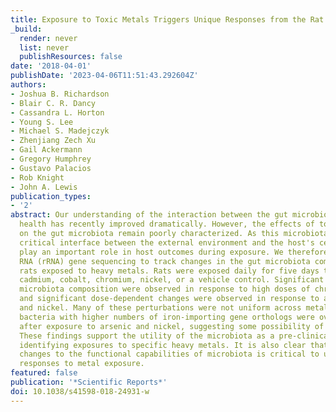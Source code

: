 ```yaml
---
title: Exposure to Toxic Metals Triggers Unique Responses from the Rat Gut Microbiota
_build:
  render: never
  list: never
  publishResources: false
date: '2018-04-01'
publishDate: '2023-04-06T11:51:43.292604Z'
authors:
- Joshua B. Richardson
- Blair C. R. Dancy
- Cassandra L. Horton
- Young S. Lee
- Michael S. Madejczyk
- Zhenjiang Zech Xu
- Gail Ackermann
- Gregory Humphrey
- Gustavo Palacios
- Rob Knight
- John A. Lewis
publication_types:
- '2'
abstract: Our understanding of the interaction between the gut microbiota and host
  health has recently improved dramatically. However, the effects of toxic metal exposure
  on the gut microbiota remain poorly characterized. As this microbiota creates a
  critical interface between the external environment and the host's cells, it may
  play an important role in host outcomes during exposure. We therefore used 16S ribosomal
  RNA (rRNA) gene sequencing to track changes in the gut microbiota composition of
  rats exposed to heavy metals. Rats were exposed daily for five days to arsenic,
  cadmium, cobalt, chromium, nickel, or a vehicle control. Significant changes to
  microbiota composition were observed in response to high doses of chromium and cobalt,
  and significant dose-dependent changes were observed in response to arsenic, cadmium
  and nickel. Many of these perturbations were not uniform across metals. However,
  bacteria with higher numbers of iron-importing gene orthologs were overly represented
  after exposure to arsenic and nickel, suggesting some possibility of a shared response.
  These findings support the utility of the microbiota as a pre-clinical tool for
  identifying exposures to specific heavy metals. It is also clear that characterizing
  changes to the functional capabilities of microbiota is critical to understanding
  responses to metal exposure.
featured: false
publication: '*Scientific Reports*'
doi: 10.1038/s41598-018-24931-w
---
```


